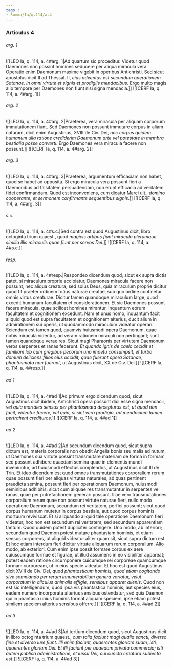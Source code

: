 ```yaml
---
tags : 
- Summa/Ia/q.114/a.4
---
```


### Articulus 4

###### arg. 1
![[LEO Ia, q. 114, a. 4#arg. 1|Ad quartum sic proceditur. Videtur quod Daemones non possint homines seducere per aliqua miracula vera. Operatio enim Daemonum maxime vigebit in operibus Antichristi. Sed sicut apostolus dicit II ad Thessal. II, *eius adventus est secundum operationem Satanae, in omni virtute et signis et prodigiis mendacibus*. Ergo multo magis alio tempore per Daemones non fiunt nisi signa mendacia.]]
![[CERF Ia, q. 114, a. 4#arg. 1]]

###### arg. 2
![[LEO Ia, q. 114, a. 4#arg. 2|Praeterea, vera miracula per aliquam corporum immutationem fiunt. Sed Daemones non possunt immutare corpus in aliam naturam, dicit enim Augustinus, XVIII de Civ. Dei, *nec corpus quidem humanum ulla ratione crediderim Daemonum arte vel potestate in membra bestialia posse converti*. Ergo Daemones vera miracula facere non possunt.]]
![[CERF Ia, q. 114, a. 4#arg. 2]]

###### arg. 3
![[LEO Ia, q. 114, a. 4#arg. 3|Praeterea, argumentum efficaciam non habet, quod se habet ad opposita. Si ergo miracula vera possunt fieri a Daemonibus ad falsitatem persuadendam, non erunt efficacia ad veritatem fidei confirmandam. Quod est inconveniens, cum dicatur Marci ult., *domino cooperante, et sermonem confirmante sequentibus signis*.]]
![[CERF Ia, q. 114, a. 4#arg. 3]]

###### s.c.
![[LEO Ia, q. 114, a. 4#s.c.|Sed contra est quod Augustinus dicit, libro octoginta trium quaest., quod *magicis artibus fiunt miracula plerumque similia illis miraculis quae fiunt per servos Dei*.]]
![[CERF Ia, q. 114, a. 4#s.c.]]

###### resp.
![[LEO Ia, q. 114, a. 4#resp.|Respondeo dicendum quod, sicut ex supra dictis patet, si miraculum proprie accipiatur, Daemones miracula facere non possunt, nec aliqua creatura, sed solus Deus, quia miraculum proprie dicitur quod fit praeter ordinem totius naturae creatae, sub quo ordine continetur omnis virtus creaturae. Dicitur tamen quandoque miraculum large, quod excedit humanam facultatem et considerationem. Et sic Daemones possunt facere miracula, quae scilicet homines mirantur, inquantum eorum facultatem et cognitionem excedunt. Nam et unus homo, inquantum facit aliquid quod est supra facultatem et cognitionem alterius, ducit alium in admirationem sui operis, ut quodammodo miraculum videatur operari. Sciendum est tamen quod, quamvis huiusmodi opera Daemonum, quae nobis miracula videntur, ad veram rationem miraculi non pertingant; sunt tamen quandoque verae res. Sicut magi Pharaonis per virtutem Daemonum veros serpentes et ranas fecerunt. *Et quando ignis de caelo cecidit et familiam Iob cum gregibus pecorum uno impetu consumpsit, et turbo domum deiiciens filios eius occidit, quae fuerunt opera Satanae, phantasmata non fuerunt*, ut Augustinus dicit, XX de Civ. Dei.]]
![[CERF Ia, q. 114, a. 4#resp.]]

###### ad 1
![[LEO Ia, q. 114, a. 4#ad 1|Ad primum ergo dicendum quod, sicut Augustinus dicit ibidem, Antichristi opera possunt dici esse signa mendacii, *vel quia mortales sensus per phantasmata decepturus est, ut quod non facit, videatur facere, vel quia, si sint vera prodigia, ad mendacium tamen pertrahent credituros*.]]
![[CERF Ia, q. 114, a. 4#ad 1]]

###### ad 2
![[LEO Ia, q. 114, a. 4#ad 2|Ad secundum dicendum quod, sicut supra dictum est, materia corporalis non obedit Angelis bonis seu malis ad nutum, ut Daemones sua virtute possint transmutare materiam de forma in formam, sed possunt adhibere quaedam semina quae in elementis mundi inveniuntur, ad huiusmodi effectus complendos, ut Augustinus dicit III de Trin. Et ideo dicendum est quod omnes transmutationes corporalium rerum quae possunt fieri per aliquas virtutes naturales, ad quas pertinent praedicta semina, possunt fieri per operationem Daemonum, huiusmodi seminibus adhibitis; sicut cum aliquae res transmutantur in serpentes vel ranas, quae per putrefactionem generari possunt. Illae vero transmutationes corporalium rerum quae non possunt virtute naturae fieri, nullo modo operatione Daemonum, secundum rei veritatem, perfici possunt; sicut quod corpus humanum mutetur in corpus bestiale, aut quod corpus hominis mortuum reviviscat. Et si aliquando aliquid tale operatione Daemonum fieri videatur, hoc non est secundum rei veritatem, sed secundum apparentiam tantum. Quod quidem potest dupliciter contingere. Uno modo, ab interiori; secundum quod Daemon potest mutare phantasiam hominis, et etiam sensus corporeos, ut aliquid videatur aliter quam sit, sicut supra dictum est. Et hoc etiam interdum fieri dicitur virtute aliquarum rerum corporalium. Alio modo, ab exteriori. Cum enim ipse possit formare corpus ex aere cuiuscumque formae et figurae, ut illud assumens in eo visibiliter appareat; potest eadem ratione circumponere cuicumque rei corporeae quamcumque formam corpoream, ut in eius specie videatur. Et hoc est quod Augustinus dicit XVIII de Civ. Dei, quod *phantasticum hominis, quod etiam cogitando sive somniando per rerum innumerabilium genera variatur, velut corporatum in alicuius animalis effigie, sensibus apparet alienis*. Quod non est sic intelligendum, quod ipsa vis phantastica hominis, aut species eius, eadem numero incorporata alterius sensibus ostendatur, sed quia Daemon qui in phantasia unius hominis format aliquam speciem, ipse etiam potest similem speciem alterius sensibus offerre.]]
![[CERF Ia, q. 114, a. 4#ad 2]]

###### ad 3
![[LEO Ia, q. 114, a. 4#ad 3|Ad tertium dicendum quod, sicut Augustinus dicit in libro octoginta trium quaest., *cum talia faciunt magi qualia sancti, diverso fine et diverso iure fiunt. Illi enim faciunt, quaerentes gloriam suam, isti, quaerentes gloriam Dei. Et illi faciunt per quaedam privata commercia; isti autem publica administratione, et iussu Dei, cui cuncta creatura subiecta est*.]]
![[CERF Ia, q. 114, a. 4#ad 3]]

